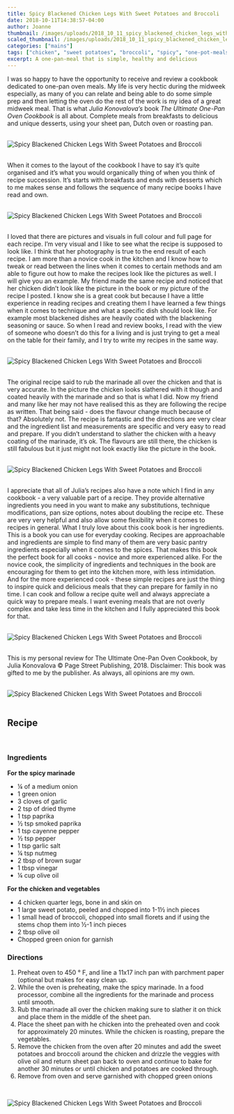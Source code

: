 ```yaml
---
title: Spicy Blackened Chicken Legs With Sweet Potatoes and Broccoli
date: 2018-10-11T14:38:57-04:00
author: Joanne
thumbnail: /images/uploads/2018_10_11_spicy_blackened_chicken_legs_with_sweet_potatoes_and_broccoli_1.jpg
scaled_thumbnail: /images/uploads/2018_10_11_spicy_blackened_chicken_legs_with_sweet_potatoes_and_broccoli_0.jpg
categories: ["mains"]
tags: ["chicken", "sweet potatoes", "broccoli", "spicy", "one-pot-meals"]
excerpt: A one-pan-meal that is simple, healthy and delicious
---
```


I was so happy to have the opportunity to receive and review a cookbook dedicated to one-pan oven meals. My life is very hectic during the midweek especially, as many of you can relate and being able to do some simple prep and then letting the oven do the rest of the work is my idea of a great midweek meal. That is what _Julia Konovalova’s_ book _The Ultimate One-Pan Oven Cookbook_ is all about. Complete meals from breakfasts to delicious and unique desserts, using your sheet pan, Dutch oven or roasting pan.
</br>
</br>

![Spicy Blackened Chicken Legs With Sweet Potatoes and Broccoli](/images/uploads/2018_10_11_spicy_blackened_chicken_legs_with_sweet_potatoes_and_broccoli_2.jpg)
</br>
</br>

When it comes to the layout of the cookbook I have to say it’s quite organised and it’s what you would organically thing of when you think of recipe succession. It’s starts with breakfasts and ends with desserts which to me makes sense and follows the sequence of many recipe books I have read and own.
</br>
</br>

![Spicy Blackened Chicken Legs With Sweet Potatoes and Broccoli](/images/uploads/2018_10_11_spicy_blackened_chicken_legs_with_sweet_potatoes_and_broccoli_3.jpg)
</br>
</br>

I loved that there are pictures and visuals in full colour and full page for each recipe. I’m very visual and I like to see what the recipe is supposed to look like. I think that her photography is true to the end result of each recipe. I am more than a novice cook in the kitchen and I know how to tweak or read between the lines when it comes to certain methods and am able to figure out how to make the recipes look like the pictures as well. I will give you an example. My friend made the same recipe and noticed that her chicken didn’t look like the picture in the book or my picture of the recipe I posted. I know she is a great cook but because I have a little experience in reading recipes and creating them I have learned a few things when it comes to technique and what a specific dish should look like. For example most blackened dishes are heavily coated with the blackening seasoning or sauce. So when I read and review books, I read with the view of someone who doesn’t do this for a living and is just trying to get a meal on the table for their family, and I try to write my recipes in the same way.
</br>
</br>

![Spicy Blackened Chicken Legs With Sweet Potatoes and Broccoli](/images/uploads/2018_10_11_spicy_blackened_chicken_legs_with_sweet_potatoes_and_broccoli_4.jpg)
</br>
</br>

The original recipe said to rub the marinade all over the chicken and that is very accurate. In the picture the chicken looks slathered with it though and coated heavily with the marinade and so that is what I did. Now my friend and many like her may not have realised this as they are following the recipe as written. That being said - does the flavour change much because of that? Absolutely not. The recipe is fantastic and the directions are very clear and the ingredient list and measurements are specific and very easy to read and prepare. If you didn’t understand to slather the chicken with a heavy coating of the marinade, it’s ok. The flavours are still there, the chicken is still fabulous but it just might not look exactly like the picture in the book.
</br>
</br>

![Spicy Blackened Chicken Legs With Sweet Potatoes and Broccoli](/images/uploads/2018_10_11_spicy_blackened_chicken_legs_with_sweet_potatoes_and_broccoli_5.jpg)
</br>
</br>

I appreciate that all of Julia’s recipes also have a note which I find in any cookbook - a very valuable part of a recipe. They provide alternative ingredients you need in you want to make any substitutions, technique modifications, pan size options, notes about doubling the recipe etc. These are very very helpful and also allow some flexibility when it comes to recipes in general. What I truly love about this cook book is her ingredients. This is a book you can use for everyday cooking. Recipes are approachable and ingredients are simple to find many of them are very basic pantry ingredients especially when it comes to the spices. That makes this book the perfect book for all cooks - novice and more experienced alike. For the novice cook, the simplicity of ingredients and techniques in the book are encouraging for them to get into the kitchen more, with less intimidation. And for the more experienced cook - these simple recipes are just the thing to inspire quick and delicious meals that they can prepare for family in no time. I can cook and follow a recipe quite well and always appreciate a quick way to prepare meals. I want evening meals that are not overly complex and take less time in the kitchen and I fully appreciated this book for that.
</br>
</br>

![Spicy Blackened Chicken Legs With Sweet Potatoes and Broccoli](/images/uploads/2018_10_11_spicy_blackened_chicken_legs_with_sweet_potatoes_and_broccoli_6.jpg)
</br>
</br>

This is my personal review for The Ultimate One-Pan Oven Cookbook, by Julia Konovalova © Page Street Publishing, 2018. Disclaimer: This book was gifted to me by the publisher. As always, all opinions are my own.
</br>
</br>

![Spicy Blackened Chicken Legs With Sweet Potatoes and Broccoli](/images/uploads/2018_10_11_spicy_blackened_chicken_legs_with_sweet_potatoes_and_broccoli_7.jpg)
</br>
</br>

## Recipe
</br>

### Ingredients 

__For the spicy marinade__

* &frac14; of a medium onion
* 1 green onion 
* 3 cloves of garlic
* 2 tsp of dried thyme 
* 1 tsp paprika 
* &frac12; tsp smoked paprika
* 1 tsp cayenne pepper 
* &frac12; tsp pepper 
* 1 tsp garlic salt 
* &frac14; tsp nutmeg
* 2 tbsp of brown sugar 
* 1 tbsp vinegar 
* &frac14; cup olive oil

__For the chicken and vegetables__

* 4 chicken quarter legs, bone in and skin on 
* 1 large sweet potato, peeled and chopped into 1-1&frac12; inch pieces 
* 1 small head of broccoli, chopped into small florets and if using the stems chop them into &frac12;-1 inch pieces
* 2 tbsp olive oil 
* Chopped green onion for garnish 

### Directions

1. Preheat oven to 450 &deg; F, and line a  11x17 inch pan with parchment paper (optional but makes for easy clean up.
2. While the oven is preheating, make the spicy marinade. In a food processor, combine all the ingredients for the marinade and process until smooth.
3. Rub the marinade all over the chicken making sure to slather it on thick and place them in the middle of the sheet pan. 
4. Place the sheet pan with he chicken into the preheated oven and cook for approximately 20 minutes. While the chicken is roasting, prepare the vegetables. 
5. Remove the chicken from the oven after 20 minutes and add the sweet potatoes and broccoli around the chicken and drizzle the veggies with olive oil and return sheet pan back to oven and continue to bake for another 30 minutes or until chicken and potatoes are cooked through. 
6. Remove from oven and serve garnished with chopped green onions 

</br>

![Spicy Blackened Chicken Legs With Sweet Potatoes and Broccoli](/images/uploads/2018_10_11_spicy_blackened_chicken_legs_with_sweet_potatoes_and_broccoli_8.jpg)
